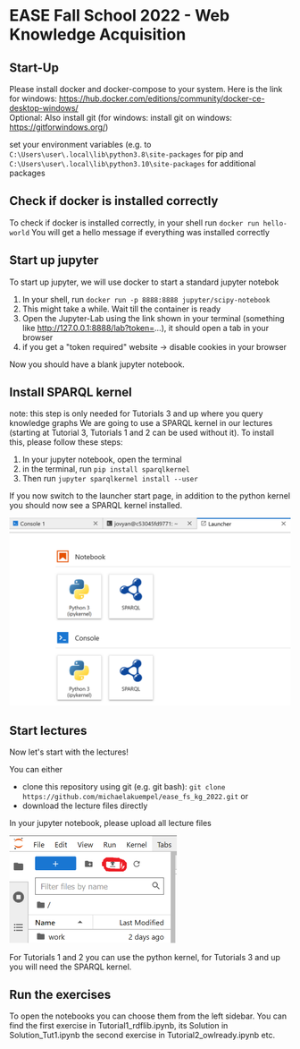 # EASE Fall School 2022 - Web Knowledge Acquisition

## Start-Up

Please install docker and docker-compose to your system. Here is the link for windows: https://hub.docker.com/editions/community/docker-ce-desktop-windows/ <br>
Optional: Also install git (for windows: install git on windows: https://gitforwindows.org/)

set your environment variables (e.g. to `C:\Users\user\.local\lib\python3.8\site-packages` for pip and `C:\Users\user\.local\lib\python3.10\site-packages` for additional packages

## Check if docker is installed correctly

To check if docker is installed correctly, in your shell run `docker run hello-world`
You will get a hello message if everything was installed correctly

## Start up jupyter

To start up jupyter, we will use docker to start a standard jupyter notebok
1. In your shell, run `docker run -p 8888:8888 jupyter/scipy-notebook`
2. This might take a while. Wait till the container is ready
3. Open the Jupyter-Lab using the link shown in your terminal (something like http://127.0.0.1:8888/lab?token=...), it should open a tab in your browser
4. if you get a "token required" website -> disable cookies in your browser

Now you should have a blank jupyter notebook.

## Install SPARQL kernel

note: this step is only needed for Tutorials 3 and up where you query knowledge graphs
We are going to use a SPARQL kernel in our lectures (starting at Tutorial 3, Tutorials 1 and 2 can be used without it). To install this, please follow these steps:

1. In your jupyter notebook, open the terminal
2. in the terminal, run `pip install sparqlkernel`
3. Then run `jupyter sparqlkernel install --user`

If you now switch to the launcher start page, in addition to the python kernel you should now see a SPARQL kernel installed.

<img src="SPARQLkernel.png" width="600" alt="pic of SPARQL kernel"/>

## Start lectures

Now let's start with the lectures!

You can either
- clone this repository using git (e.g. git bash): `git clone https://github.com/michaelakuempel/ease_fs_kg_2022.git`
or
- download the lecture files directly

In your jupyter notebook, please upload all lecture files

<img src="upload_button.png" width="300" alt="pic of upload button"/>

For Tutorials 1 and 2 you can use the python kernel, for Tutorials 3 and up you will need the SPARQL kernel.


## Run the exercises

To open the notebooks you can choose them from the left sidebar. 
You can find the first exercise in Tutorial1_rdflib.ipynb, its Solution in Solution_Tut1.ipynb the second exercise in Tutorial2_owlready.ipynb etc.

